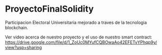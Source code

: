 # ProyectoFinalSolidity
Participacion Electoral Universitaria mejorado a traves de la tecnologia blockchain.

Ver video acerca de nuestro proyecto y el uso de nuestro smart contract:
https://drive.google.com/file/d/1_ZoUc0MYufCQBOwaAo42EFETvYPhqp9y/view?usp=sharing
